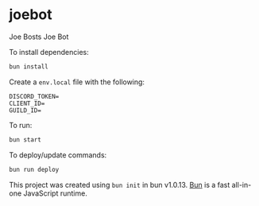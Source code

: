 # joebot

Joe Bosts Joe Bot

To install dependencies:

```bash
bun install
```

Create a `env.local` file with the following:
```
DISCORD_TOKEN=
CLIENT_ID=
GUILD_ID=
```

To run:

```bash
bun start
```

To deploy/update commands:

```bash
bun run deploy
```

This project was created using `bun init` in bun v1.0.13. [Bun](https://bun.sh) is a fast all-in-one JavaScript runtime.
